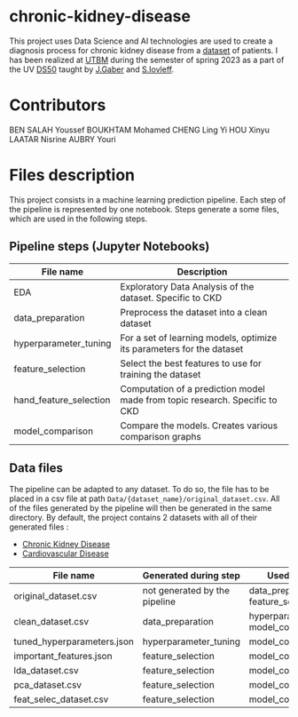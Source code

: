 # chronic-kidney-disease

This project uses Data Science and AI technologies are used to create a diagnosis process for chronic kidney disease from a [dataset](https://www.kaggle.com/code/niteshyadav3103/chronic-kidney-disease-prediction-98-accuracy/input) of patients. I has been realized at [UTBM](https://www.utbm.fr/) during the semester of spring 2023 as a part of the UV [DS50](https://guideuv.utbm.fr/#!/Fr/2022/GI/DS50) taught by [J.Gaber](https://fr.linkedin.com/in/jgaber) and [S.Iovleff](https://fr.linkedin.com/in/serge-iovleff-3846673a).

# Contributors

BEN SALAH Youssef
BOUKHTAM Mohamed
CHENG Ling Yi
HOU Xinyu
LAATAR Nisrine
AUBRY Youri

# Files description

This project consists in a machine learning prediction pipeline. Each step of the pipeline is represented by one notebook. Steps generate a some files, which are used in the following steps.  

## Pipeline steps (Jupyter Notebooks)  

| File name                 | Description                                                                   |
|---------------------------|-------------------------------------------------------------------------------|
| EDA                       | Exploratory Data Analysis of the dataset. Specific to CKD                     |
| data_preparation          | Preprocess the dataset into a clean dataset                                   |
| hyperparameter_tuning     | For a set of learning models, optimize its parameters for the dataset         |
| feature_selection         | Select the best features to use for training the dataset                      |
| hand_feature_selection    | Computation of a prediction model made from topic research. Specific to CKD   |
| model_comparison          | Compare the models. Creates various comparison graphs                         | 

## Data files

The pipeline can be adapted to any dataset. To do so, the file has to be placed in a csv file at path `Data/{dataset_name}/original_dataset.csv`. All of the files generated by the pipeline will then be generated in the same directory. By default, the project contains 2 datasets with all of their generated files :
- [Chronic Kidney Disease](https://www.kaggle.com/code/niteshyadav3103/chronic-kidney-disease-prediction-98-accuracy/)
- [Cardiovascular Disease](https://www.kaggle.com/datasets/sulianova/cardiovascular-disease-dataset)
 
| File name                     | Generated during step         | Used for steps                            |
|-------------------------------|-------------------------------|-------------------------------------------|
| original_dataset.csv          | not generated by the pipeline | data_preparation, EDA, feature_selection  |
| clean_dataset.csv             | data_preparation              | hyperparameter_tuning, model_comparison   |
| tuned_hyperparameters.json    | hyperparameter_tuning         | model_comparison                          |
| important_features.json       | feature_selection             | model_comparison                          |
| lda_dataset.csv               | feature_selection             | model_comparison                          |
| pca_dataset.csv               | feature_selection             | model_comparison                          |
| feat_selec_dataset.csv        | feature_selection             | model_comparison                          |
